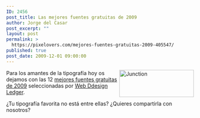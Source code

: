 ```yaml
---
ID: 2456
post_title: Las mejores fuentes gratuitas de 2009
author: Jorge del Casar
post_excerpt: ""
layout: post
permalink: >
  https://pixelovers.com/mejores-fuentes-gratuitas-2009-405547/
published: true
post_date: 2009-12-01 09:00:00
---
```

<img class="ma-l alignnone" style="float: right;" title="Junction" src="/app/uploads/sites/7/2009/12/405547-197844.jpg" alt="Junction" width="200" height="73" />Para los amantes de la tipografía hoy os dejamos con las 12 <a title="Ver la selección de las mejores fuentes gratuitas de 2009" href="http://webdesignledger.com/freebies/the-best-free-fonts-of-2009" target="_blank">mejores fuentes gratuitas de 2009</a> seleccionadas por <a title="Ver la página de Web Design Ledger en otra ventana" href="http://webdesignledger.com/" target="_blank">Web Ddesign Ledger</a>.

¿Tu tipografía favorita no está entre ellas? ¿Quieres compartirla con nosotros?

&nbsp;

&nbsp;